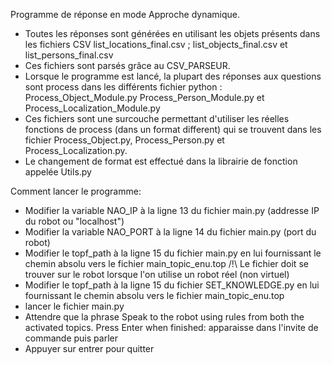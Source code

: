 Programme de réponse en mode Approche dynamique.

* Toutes les réponses sont générées en utilisant les objets présents dans les fichiers CSV list_locations_final.csv ; list_objects_final.csv et list_persons_final.csv
* Ces fichiers sont parsés grâce au CSV_PARSEUR.
* Lorsque le programme est lancé, la plupart des réponses aux questions sont process dans les différents fichier python : Process_Object_Module.py Process_Person_Module.py et Process_Localization_Module.py
* Ces fichiers sont une surcouche permettant d'utiliser les réelles fonctions de process (dans un format different) qui se trouvent dans les fichier Process_Object.py, Process_Person.py et Process_Localization.py.
* Le changement de format est effectué dans la librairie de fonction appelée Utils.py

Comment lancer le programme:
  * Modifier la variable NAO_IP à la ligne 13 du fichier main.py (addresse IP du robot ou "localhost")
  * Modifier la variable NAO_PORT à la ligne 14 du fichier main.py (port du robot)
  * Modifier le topf_path à la ligne 15 du fichier main.py en lui fournissant le chemin absolu vers le fichier main_topic_enu.top
            /!\ Le fichier doit se trouver sur le robot lorsque l'on utilise un robot réel (non virtuel)
  * Modifier le topf_path à la ligne 15 du fichier SET_KNOWLEDGE.py en lui fournissant le chemin absolu vers le fichier main_topic_enu.top
  * lancer le fichier main.py 
  * Attendre que la phrase Speak to the robot using rules from both the activated topics. Press Enter when finished: apparaisse dans l'invite de commande puis parler
  * Appuyer sur entrer pour quitter
